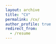 ```yaml
---
layout: archive
title: "CV"
permalink: /cv/
author_profile: true
redirect_from:
  - /resume
---
```


<a href="files/CV_JS_090920.pdf" class="image fit"><img src="images/CV.jpg" alt=""></a>
